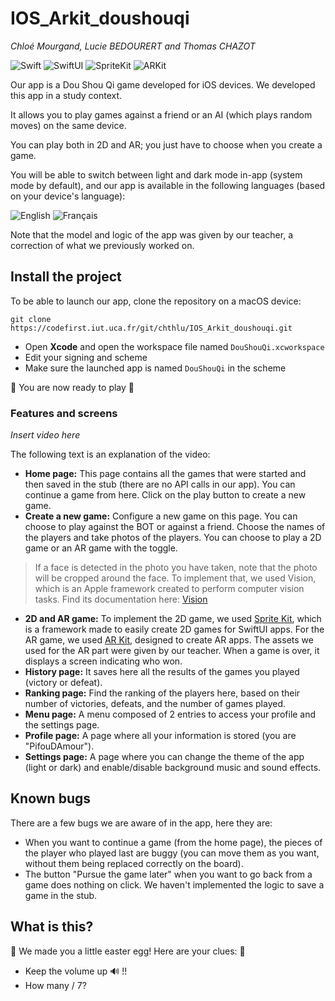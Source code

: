 # IOS_Arkit_doushouqi

*Chloé Mourgand, Lucie BEDOURERT and Thomas CHAZOT*

![Swift](https://img.shields.io/badge/Swift-FA7343?style=for-the-badge&logo=swift&logoColor=white)
![SwiftUI](https://img.shields.io/badge/SwiftUI-000000?style=for-the-badge&logo=swift&logoColor=white)
![SpriteKit](https://img.shields.io/badge/SpriteKit-ff2dac?style=for-the-badge&logo=swift&logoColor=white)
![ARKit](https://img.shields.io/badge/ARKit-green?style=for-the-badge&logo=swift&logoColor=white)

Our app is a Dou Shou Qi game developed for iOS devices. We developed this app in a study context.

It allows you to play games against a friend or an AI (which plays random moves) on the same device.

You can play both in 2D and AR; you just have to choose when you create a game.

You will be able to switch between light and dark mode in-app (system mode by default), and our app is available in the following languages (based on your device's language):

![English](https://img.shields.io/badge/Language-English-blue?style=for-the-badge)
![Français](https://img.shields.io/badge/Language-Français-blue?style=for-the-badge)

Note that the model and logic of the app was given by our teacher, a correction of what we previously worked on.

## Install the project

To be able to launch our app, clone the repository on a macOS device:

```shell
git clone https://codefirst.iut.uca.fr/git/chthlu/IOS_Arkit_doushouqi.git
```

- Open **Xcode** and open the workspace file named `DouShouQi.xcworkspace`
- Edit your signing and scheme
- Make sure the launched app is named `DouShouQi` in the scheme

:tada: You are now ready to play :tada:

### Features and screens

*Insert video here*

The following text is an explanation of the video:

* **Home page:** This page contains all the games that were started and then saved in the stub (there are no API calls in our app). You can continue a game from here. Click on the play button to create a new game.
* **Create a new game:** Configure a new game on this page. You can choose to play against the BOT or against a friend. Choose the names of the players and take photos of the players. You can choose to play a 2D game or an AR game with the toggle.

> If a face is detected in the photo you have taken, note that the photo will be cropped around the face. To implement that, we used Vision, which is an Apple framework created to perform computer vision tasks. Find its documentation here: [Vision](https://developer.apple.com/documentation/vision)

* **2D and AR game:** To implement the 2D game, we used [Sprite Kit](https://developer.apple.com/spritekit/), which is a framework made to easily create 2D games for SwiftUI apps. For the AR game, we used [AR Kit](https://developer.apple.com/augmented-reality/arkit/), designed to create AR apps. The assets we used for the AR part were given by our teacher. When a game is over, it displays a screen indicating who won.
* **History page:** It saves here all the results of the games you played (victory or defeat).
* **Ranking page:** Find the ranking of the players here, based on their number of victories, defeats, and the number of games played.
* **Menu page:** A menu composed of 2 entries to access your profile and the settings page.
* **Profile page:** A page where all your information is stored (you are "PifouDAmour").
* **Settings page:** A page where you can change the theme of the app (light or dark) and enable/disable background music and sound effects.

## Known bugs

There are a few bugs we are aware of in the app, here they are:
* When you want to continue a game (from the home page), the pieces of the player who played last are buggy (you can move them as you want, without them being replaced correctly on the board).
* The button "Pursue the game later" when you want to go back from a game does nothing on click. We haven't implemented the logic to save a game in the stub.

## What is this?

:egg: We made you a little easter egg! Here are your clues: :egg:
* Keep the volume up :loud_sound: !!
* How many / 7?


